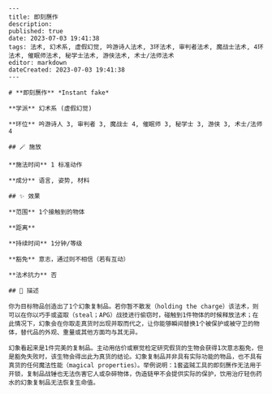 
    ---
    title: 即刻赝作
    description: 
    published: true
    date: 2023-07-03 19:41:38
    tags: 法术, 幻术系, 虚假幻觉, 吟游诗人法术, 3环法术, 审判者法术, 魔战士法术, 4环法术, 催眠师法术, 秘学士法术, 游侠法术, 术士/法师法术
    editor: markdown
    dateCreated: 2023-07-03 19:41:38
    ---

    # **即刻赝作** *Instant fake*

    **学派** 幻术系 (虚假幻觉) 

    **环位** 吟游诗人 3, 审判者 3, 魔战士 4, 催眠师 3, 秘学士 3, 游侠 3, 术士/法师 4

    ## 🪄 施放

    **施法时间** 1 标准动作

    **成分** 语言, 姿势, 材料

    ## ✨ 效果  

    **范围** 1个接触到的物体

    **距离**   

    **持续时间** 1分钟/等级 

    **豁免** 意志，通过则不相信（若有互动）

    **法术抗力** 否

    ## 📖 描述

    你为目标物品创造出了1个幻象复制品。若你暂不散发（holding the charge）该法术，则可以在你以巧手或盗取（steal；APG）战技进行偷窃时，碰触到1件物体的时候释放法术；在此情况下，幻象会在你取走真货时出现并取而代之，让你能够瞬间替换1个被保护或被守卫的物体，替代品的外观、重量或其他方面均与其无异。

    幻象看起来是1件完美的复制品。主动用估价或察觉检定研究假货的生物会获得1次意志豁免，但是豁免失败时，该生物会得出此为真货的结论。幻象复制品并非具有实际功能的物品，也不具有真货的任何魔法性能（magical properties）。举例说明：1套盗贼工具的即刻赝作无法用于开锁，复制品战锤也无法伤害它人或杂碎物体，伪造链甲不会提供实际的保护，饮用治疗轻伤药水的幻象复制品无法恢复生命值。
    